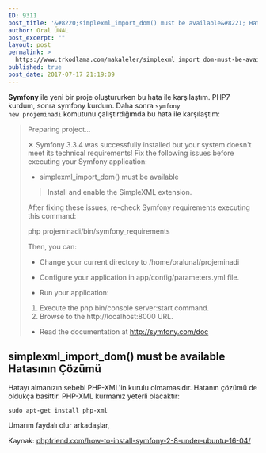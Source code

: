 ```yaml
---
ID: 9311
post_title: '&#8220;simplexml_import_dom() must be available&#8221; Hatası ve Çözümü'
author: Oral ÜNAL
post_excerpt: ""
layout: post
permalink: >
  https://www.trkodlama.com/makaleler/simplexml_import_dom-must-be-available-hatasi-cozumu-9311.html
published: true
post_date: 2017-07-17 21:19:09
---
```

<strong>Symfony</strong> ile yeni bir proje oluştururken bu hata ile karşılaştım. PHP7 kurdum, sonra symfony kurdum. Daha sonra <code>symfony new projeminadi</code> komutunu çalıştırdığımda bu hata ile karşılaştım:
<blockquote>Preparing project...

✕ Symfony 3.3.4 was successfully installed but your system doesn't meet its
technical requirements! Fix the following issues before executing
your Symfony application:

* simplexml_import_dom() must be available
> Install and enable the SimpleXML extension.

After fixing these issues, re-check Symfony requirements executing this command:

php projeminadi/bin/symfony_requirements

Then, you can:

* Change your current directory to /home/oralunal/projeminadi

* Configure your application in app/config/parameters.yml file.

* Run your application:
1. Execute the php bin/console server:start command.
2. Browse to the http://localhost:8000 URL.

* Read the documentation at http://symfony.com/doc</blockquote>
<h2>simplexml_import_dom() must be available Hatasının Çözümü</h2>
Hatayı almanızın sebebi PHP-XML'in kurulu olmamasıdır. Hatanın çözümü de oldukça basittir. PHP-XML kurmanız yeterli olacaktır:
<pre class="command-line" data-user="root" data-host="trkodlama"><code class="language-bash">sudo apt-get install php-xml</code></pre>
Umarım faydalı olur arkadaşlar,

Kaynak: <a href="http://www.phpfriend.com/how-to-install-symfony-2-8-under-ubuntu-16-04/">phpfriend.com/how-to-install-symfony-2-8-under-ubuntu-16-04/</a>